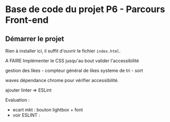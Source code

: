 # Base de code du projet P6 - Parcours Front-end

## Démarrer le projet

Rien à installer ici, il suffit d'ouvrir le fichier `index.html`.


A FAIRE 
Implémenter le CSS jusqu'au bout
valider l'accessibilité

gestion des likes - compteur général de likes
systeme de tri - sort


waves dépendance chrome pour vérifier accessibilité.

ajouter linter => ESLint

Evaluation :

- ecart mkt : bouton lightbox + font
- voir ESLINT : 